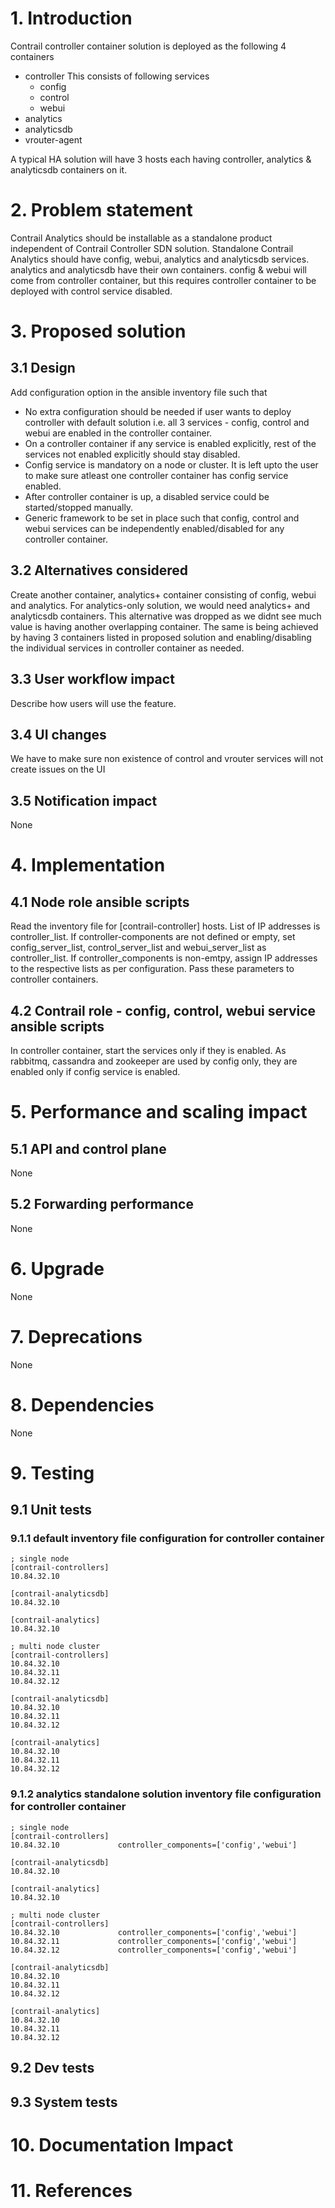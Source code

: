 # 1. Introduction

Contrail controller container solution is deployed as the following 4 containers
- controller
  This consists of following services
  - config
  - control
  - webui
- analytics
- analyticsdb
- vrouter-agent

A typical HA solution will have 3 hosts each having controller, analytics & analyticsdb containers on it.

# 2. Problem statement
Contrail Analytics should be installable as a standalone product independent of Contrail Controller SDN solution. Standalone Contrail Analytics should have config, webui, analytics and analyticsdb services. analytics and analyticsdb have their own containers. config & webui will come from controller container, but this requires controller container to be deployed with control service disabled.

# 3. Proposed solution

## 3.1 Design
Add configuration option in the ansible inventory file such that
- No extra configuration should be needed if user wants to deploy controller with default solution i.e. all 3 services - config, control and webui are enabled in the controller container.
- On a controller container if any service is enabled explicitly, rest of the services not enabled explicitly should stay disabled.
- Config service is mandatory on a node or cluster. It is left upto the user to make sure atleast one controller container has config service enabled.
- After controller container is up, a disabled service could be started/stopped manually.
- Generic framework to be set in place such that config, control and webui services can be independently enabled/disabled for any controller container.

## 3.2 Alternatives considered
Create another container, analytics+ container consisting of config, webui and analytics. For analytics-only solution, we would need analytics+ and analyticsdb containers.
This alternative was dropped as we didnt see much value is having another overlapping container. The same is being achieved by having 3 containers listed in proposed solution and
enabling/disabling the individual services in controller container as needed.

## 3.3 User workflow impact
Describe how users will use the feature.

## 3.4 UI changes
We have to make sure non existence of control and vrouter services will not create issues on the UI

## 3.5 Notification impact
None

# 4. Implementation
## 4.1 Node role ansible scripts
Read the inventory file for [contrail-controller] hosts. List of IP addresses is controller_list. If controller-components are not defined or empty, set config_server_list, control_server_list and webui_server_list as controller_list. If controller_components is non-emtpy, assign IP addresses to the respective lists as per configuration. Pass these parameters to controller containers.

## 4.2 Contrail role - config, control, webui service ansible scripts
In controller container, start the services only if they is enabled. As rabbitmq, cassandra and zookeeper are used by config only, they are enabled only if config service is enabled.

# 5. Performance and scaling impact
## 5.1 API and control plane
None

## 5.2 Forwarding performance
None

# 6. Upgrade
None

# 7. Deprecations
None

# 8. Dependencies
None

# 9. Testing
## 9.1 Unit tests
### 9.1.1 default inventory file configuration for controller container

```
; single node
[contrail-controllers]
10.84.32.10

[contrail-analyticsdb]
10.84.32.10

[contrail-analytics]
10.84.32.10
```

```
; multi node cluster
[contrail-controllers]
10.84.32.10
10.84.32.11
10.84.32.12

[contrail-analyticsdb]
10.84.32.10
10.84.32.11
10.84.32.12

[contrail-analytics]
10.84.32.10
10.84.32.11
10.84.32.12
```

### 9.1.2 analytics standalone solution inventory file configuration for controller container

```
; single node
[contrail-controllers]
10.84.32.10             controller_components=['config','webui']

[contrail-analyticsdb]
10.84.32.10

[contrail-analytics]
10.84.32.10
```

```
; multi node cluster
[contrail-controllers]
10.84.32.10             controller_components=['config','webui']
10.84.32.11             controller_components=['config','webui']
10.84.32.12             controller_components=['config','webui']

[contrail-analyticsdb]
10.84.32.10
10.84.32.11
10.84.32.12

[contrail-analytics]
10.84.32.10
10.84.32.11
10.84.32.12
```

## 9.2 Dev tests
## 9.3 System tests

# 10. Documentation Impact

# 11. References


